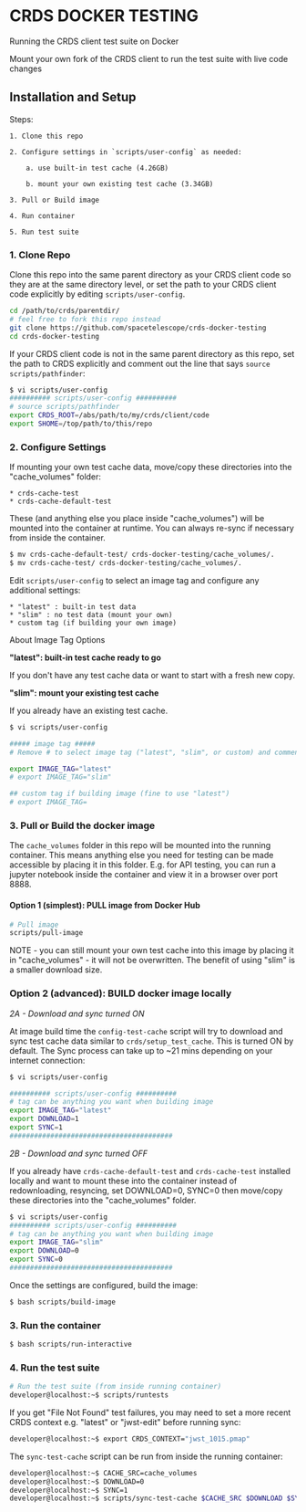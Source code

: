 # CRDS DOCKER TESTING

Running the CRDS client test suite on Docker

Mount your own fork of the CRDS client to run the test suite with live code changes


## Installation and Setup

Steps:

    1. Clone this repo

    2. Configure settings in `scripts/user-config` as needed:
    
        a. use built-in test cache (4.26GB)

        b. mount your own existing test cache (3.34GB)

    3. Pull or Build image

    4. Run container

    5. Run test suite


### 1. Clone Repo

Clone this repo into the same parent directory as your CRDS client code so they are at the same directory level, or set the path to your CRDS client code explicitly by editing `scripts/user-config`.

```bash
cd /path/to/crds/parentdir/
# feel free to fork this repo instead
git clone https://github.com/spacetelescope/crds-docker-testing
cd crds-docker-testing
```

If your CRDS client code is not in the same parent directory as this repo, set the path to CRDS explicitly and comment out the line that says `source scripts/pathfinder`:

```bash
$ vi scripts/user-config
########## scripts/user-config ##########
# source scripts/pathfinder
export CRDS_ROOT=/abs/path/to/my/crds/client/code
export SHOME=/top/path/to/this/repo
```

### 2. Configure Settings

If mounting your own test cache data, move/copy these directories into the "cache_volumes" folder:

    * crds-cache-test
    * crds-cache-default-test

These (and anything else you place inside "cache_volumes") will be mounted into the container at runtime. You can always re-sync if necessary from inside the container.

```bash
$ mv crds-cache-default-test/ crds-docker-testing/cache_volumes/.
$ mv crds-cache-test/ crds-docker-testing/cache_volumes/.
```

Edit `scripts/user-config` to select an image tag and configure any additional settings:

    * "latest" : built-in test data
    * "slim" : no test data (mount your own)
    * custom tag (if building your own image)

About Image Tag Options

**"latest": built-in test cache ready to go**

If you don't have any test cache data or want to start with a fresh new copy.

**"slim": mount your existing test cache**

If you already have an existing test cache.


```bash
$ vi scripts/user-config

##### image tag #####
# Remove # to select image tag ("latest", "slim", or custom) and comment out the others

export IMAGE_TAG="latest"
# export IMAGE_TAG="slim"

## custom tag if building image (fine to use "latest")
# export IMAGE_TAG=
```

### 3. Pull or Build the docker image

The `cache_volumes` folder in this repo will be mounted into the running container. This means anything else you need for testing can be made accessible by placing it in this folder. E.g. for API testing, you can run a jupyter notebook inside the container and view it in a browser over port 8888.


#### Option 1 (simplest): PULL image from Docker Hub

```bash
# Pull image
scripts/pull-image
```

NOTE - you can still mount your own test cache into this image by placing it in "cache_volumes" - it will not be overwritten. The benefit of using "slim" is a smaller download size.


### Option 2 (advanced): BUILD docker image locally

*2A - Download and sync turned ON* 

At image build time the `config-test-cache` script will try to download and sync test cache data similar to `crds/setup_test_cache`. This is turned ON by default. The Sync process can take up to ~21 mins depending on your internet connection:

```bash
$ vi scripts/user-config

########## scripts/user-config ##########
# tag can be anything you want when building image
export IMAGE_TAG="latest"
export DOWNLOAD=1
export SYNC=1
########################################
```

*2B - Download and sync turned OFF* 

If you already have  `crds-cache-default-test` and `crds-cache-test` installed locally and want to mount these into the container instead of redownloading, resyncing, set DOWNLOAD=0, SYNC=0 then move/copy these directories into the "cache_volumes" folder.

```bash
$ vi scripts/user-config
########## scripts/user-config ##########
# tag can be anything you want when building image
export IMAGE_TAG="slim"
export DOWNLOAD=0
export SYNC=0
########################################
```

Once the settings are configured, build the image:

```bash
$ bash scripts/build-image
```

### 3. Run the container

```bash
$ bash scripts/run-interactive
```

### 4. Run the test suite

```bash
# Run the test suite (from inside running container)
developer@localhost:~$ scripts/runtests
```

If you get "File Not Found" test failures, you may need to set a more recent CRDS context e.g. "latest" or "jwst-edit" before running sync:

```bash
developer@localhost:~$ export CRDS_CONTEXT="jwst_1015.pmap"
```

The `sync-test-cache` script can be run from inside the running container:

```bash
developer@localhost:~$ CACHE_SRC=cache_volumes
developer@localhost:~$ DOWNLOAD=0
developer@localhost:~$ SYNC=1
developer@localhost:~$ scripts/sync-test-cache $CACHE_SRC $DOWNLOAD $SYNC
```
